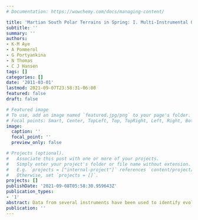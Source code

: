 ```yaml
---
# Documentation: https://wowchemy.com/docs/managing-content/

title: 'Martian South Polar Terrains in Spring: I. Multi-Instrumental Observations'
subtitle: ''
summary: ''
authors:
- K-M Aye
- A Pommerol
- G Portyankina
- N Thomas
- C J Hansen
tags: []
categories: []
date: '2011-03-01'
lastmod: 2021-09-07T23:58:31-06:00
featured: false
draft: false

# Featured image
# To use, add an image named `featured.jpg/png` to your page's folder.
# Focal points: Smart, Center, TopLeft, Top, TopRight, Left, Right, BottomLeft, Bottom, BottomRight.
image:
  caption: ''
  focal_point: ''
  preview_only: false

# Projects (optional).
#   Associate this post with one or more of your projects.
#   Simply enter your project's folder or file name without extension.
#   E.g. `projects = ["internal-project"]` references `content/project/deep-learning/index.md`.
#   Otherwise, set `projects = []`.
projects: []
publishDate: '2021-09-08T05:58:30.959643Z'
publication_types:
- '1'
abstract: Data from several instruments have been used to identify evolutionary
publication: ''
---
```

